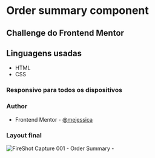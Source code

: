 # Order summary component
## Challenge do Frontend Mentor 

## Linguagens usadas
- HTML
- CSS

### Responsivo para todos os dispositivos 

### Author
- Frontend Mentor - [@mejessica](https://www.frontendmentor.io/profile/mejessica)

### Layout final
![FireShot Capture 001 - Order Summary - ](https://user-images.githubusercontent.com/82670472/234149592-61421156-428b-4573-92c5-bb64a8a8e83a.png)
